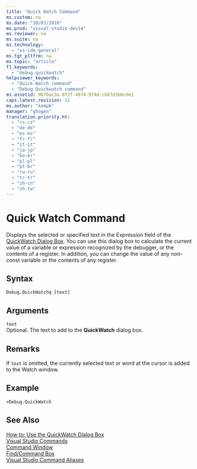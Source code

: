 ```yaml
---
title: "Quick Watch Command"
ms.custom: na
ms.date: "10/03/2016"
ms.prod: "visual-studio-dev14"
ms.reviewer: na
ms.suite: na
ms.technology: 
  - "vs-ide-general"
ms.tgt_pltfrm: na
ms.topic: "article"
f1_keywords: 
  - "debug.quickwatch"
helpviewer_keywords: 
  - "Quick Watch command"
  - "Debug.Quickwatch command"
ms.assetid: 9670ac3a-8f2f-4874-974d-cb87d3b0cde1
caps.latest.revision: 11
ms.author: "kempb"
manager: "ghogen"
translation.priority.ht: 
  - "cs-cz"
  - "de-de"
  - "es-es"
  - "fr-fr"
  - "it-it"
  - "ja-jp"
  - "ko-kr"
  - "pl-pl"
  - "pt-br"
  - "ru-ru"
  - "tr-tr"
  - "zh-cn"
  - "zh-tw"
---
```

# Quick Watch Command
Displays the selected or specified text in the Expression field of the [QuickWatch Dialog Box](../Topic/How%20to:%20Use%20the%20QuickWatch%20Dialog%20Box.md). You can use this dialog box to calculate the current value of a variable or expression recognized by the debugger, or the contents of a register. In addition, you can change the value of any non-const variable or the contents of any register.  
  
## Syntax  
  
```  
Debug.QuickWatchq [text]  
```  
  
## Arguments  
 `text`  
 Optional. The text to add to the **QuickWatch** dialog box.  
  
## Remarks  
 If `text` is omitted, the currently selected text or word at the cursor is added to the Watch window.  
  
## Example  
  
```  
>Debug.QuickWatch  
```  
  
## See Also  
 [How to: Use the QuickWatch Dialog Box](../Topic/How%20to:%20Use%20the%20QuickWatch%20Dialog%20Box.md)   
 [Visual Studio Commands](../reference/visual-studio-commands.md)   
 [Command Window](../reference/command-window.md)   
 [Find/Command Box](../ide/find-command-box.md)   
 [Visual Studio Command Aliases](../reference/visual-studio-command-aliases.md)